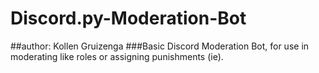 # Discord.py-Moderation-Bot

##author: Kollen Gruizenga
###Basic Discord Moderation Bot, for use in moderating like roles or assigning punishments (ie).
